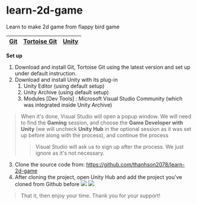 # learn-2d-game

Learn to make 2d game from flappy bird game

[Git](https://git-scm.com/downloads) | [Tortoise Git](https://tortoisegit.org/download/) | [Unity](https://unity.com/download)
-- | - | -

**Set up**
1. Download and install Git, Tortoise Git using the latest version and set up under default instruction.
2. Download and install Unity with its plug-in
   1. Unity Editor (using default setup)
   2. Unity Archive (using default setup)
   3. Modules [Dev Tools] : Microsoft Visual Studio Community (which was integrated inside Unity Archive)
> When it's done, Visual Studio will open a popup window. We will need to find the **Gaming** session, and choose the **Game Developer with Unity** (we will uncheck **Unity Hub** in the optional session as it was set up before along with the process), and continue the process
> > Visual Studio will ask us to sign up after the process. We just ignore as it's not necessary.
3. Clone the source code from: https://github.com/thanhson2078/learn-2d-game
4. After cloning the project, open Unity Hub and add the project you've cloned from Github before
![](https://scontent.fsgn5-5.fna.fbcdn.net/v/t1.15752-9/440943812_1244931143149747_8913728558467002741_n.png?_nc_cat=108&ccb=1-7&_nc_sid=5f2048&_nc_eui2=AeEsnoifiJ-jgXRHcGwHRn-m1OXjckhUc_jU5eNySFRz-GxCzyJURbbY50n6Oid7Qn_JAcK6EUUZ6Jx7ibCJsU6p&_nc_ohc=jk6hzFKsp8oQ7kNvgEDnvpd&_nc_ht=scontent.fsgn5-5.fna&oh=03_Q7cD1QGFaPzvt22TMLsptgjDVgEFxr2UNMBf1F4V2lx30U7fMg&oe=666BE753)
![](https://scontent.fsgn5-9.fna.fbcdn.net/v/t1.15752-9/440840534_957509792778463_8652348353261031171_n.png?_nc_cat=105&ccb=1-7&_nc_sid=5f2048&_nc_eui2=AeGFjYpDaSjq5Xk-WbEwdDbYzAEjgOLJMN_MASOA4skw37OXZoRuVp66N2jxaSclNu4U3J6aA0-DufuiH_hw5PG6&_nc_ohc=-neF_gcGaCQQ7kNvgFku4nJ&_nc_ht=scontent.fsgn5-9.fna&oh=03_Q7cD1QH8mQ1gPbfGgckJfaIOSrwvzgc2t2W46FjtfCzqMTWH2g&oe=666C1D78)
> That it, then enjoy your time. Thank you for your support!
